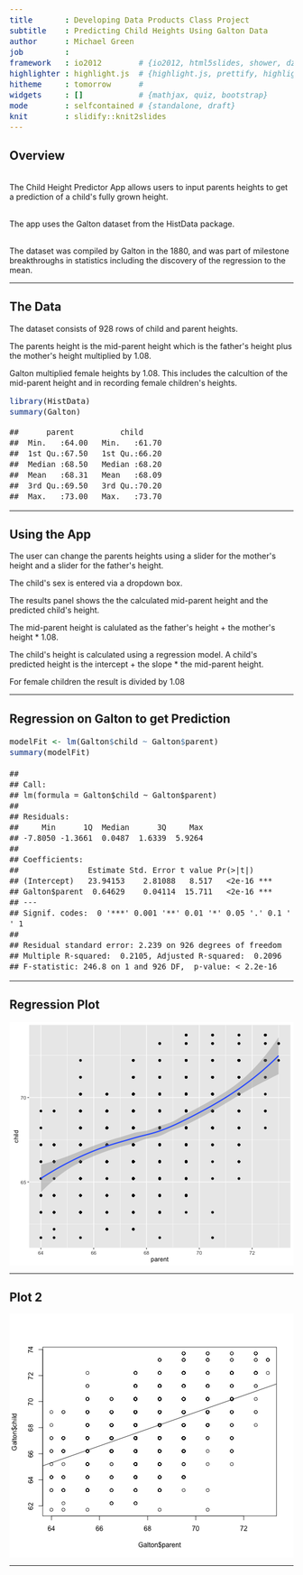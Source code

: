 ```yaml
---
title       : Developing Data Products Class Project
subtitle    : Predicting Child Heights Using Galton Data
author      : Michael Green
job         : 
framework   : io2012        # {io2012, html5slides, shower, dzslides, ...}
highlighter : highlight.js  # {highlight.js, prettify, highlight}
hitheme     : tomorrow      # 
widgets     : []            # {mathjax, quiz, bootstrap}
mode        : selfcontained # {standalone, draft}
knit        : slidify::knit2slides
---
```


<style type="text/css">
body, td {
   font-size: 14px;
}
code.r{
  font-size: 14px;
}
pre {
  font-size: 16px
}
</style>

## Overview
<br/>
The Child Height Predictor App allows users to input parents heights to get a prediction
of a child's fully grown height.<br/>
<br/>

The app uses the Galton dataset from the HistData package.

<br/>
The dataset was compiled by Galton in the 1880, and was part of milestone breakthroughs
in statistics including the discovery of the regression to the mean.

---

## The Data

The dataset consists of 928 rows of child and parent heights.

The parents height is the mid-parent height which is the father's height plus the mother's height multiplied by 1.08.

Galton multiplied female heights by 1.08. This includes the calcultion of the mid-parent height and in recording female children's heights.


```r
library(HistData)
summary(Galton)
```

```
##      parent          child      
##  Min.   :64.00   Min.   :61.70  
##  1st Qu.:67.50   1st Qu.:66.20  
##  Median :68.50   Median :68.20  
##  Mean   :68.31   Mean   :68.09  
##  3rd Qu.:69.50   3rd Qu.:70.20  
##  Max.   :73.00   Max.   :73.70
```

---

## Using the App

The user can change the parents heights using a slider for the mother's height and a slider for the father's height.

The child's sex is entered via a dropdown box.

The results panel shows the the calculated mid-parent height and the predicted child's height.

The mid-parent height is calulated as the father's height + the mother's height * 1.08.

The child's height is calculated using a regression model. 
A child's predicted height is the intercept + the slope * the mid-parent height.

For female children the result is divided by 1.08

---

## Regression on Galton to get Prediction

<font size="4">

```r
modelFit <- lm(Galton$child ~ Galton$parent)
summary(modelFit) 
```

```
## 
## Call:
## lm(formula = Galton$child ~ Galton$parent)
## 
## Residuals:
##     Min      1Q  Median      3Q     Max 
## -7.8050 -1.3661  0.0487  1.6339  5.9264 
## 
## Coefficients:
##               Estimate Std. Error t value Pr(>|t|)    
## (Intercept)   23.94153    2.81088   8.517   <2e-16 ***
## Galton$parent  0.64629    0.04114  15.711   <2e-16 ***
## ---
## Signif. codes:  0 '***' 0.001 '**' 0.01 '*' 0.05 '.' 0.1 ' ' 1
## 
## Residual standard error: 2.239 on 926 degrees of freedom
## Multiple R-squared:  0.2105,	Adjusted R-squared:  0.2096 
## F-statistic: 246.8 on 1 and 926 DF,  p-value: < 2.2e-16
```

</font>

---


## Regression Plot

<img src="assets/fig/simple-plot1-1.png" title="plot of chunk simple-plot1" alt="plot of chunk simple-plot1" style="display: block; margin: auto;" />

---


## Plot 2

<img src="assets/fig/simple-plot2-1.png" title="plot of chunk simple-plot2" alt="plot of chunk simple-plot2" style="display: block; margin: auto;" />

---

